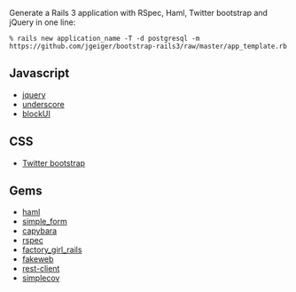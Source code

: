 Generate a Rails 3 application with RSpec, Haml, Twitter bootstrap and jQuery in one line:

    % rails new application_name -T -d postgresql -m https://github.com/jgeiger/bootstrap-rails3/raw/master/app_template.rb

Javascript
----------

* [jquery](http://jquery.com/)
* [underscore](http://documentcloud.github.com/underscore/)
* [blockUI](http://jquery.malsup.com/block/)

CSS
---
* [Twitter bootstrap](http://twitter.github.com/bootstrap/)

Gems
----

* [haml](http://haml-lang.com/)
* [simple_form](http://github.com/plataformatec/simple_form)
* [capybara](http://github.com/jnicklas/capybara)
* [rspec](http://rspec.info/)
* [factory_girl_rails](http://github.com/thoughtbot/factory_girl_rails)
* [fakeweb](http://github.com/chrisk/fakeweb)
* [rest-client](http://github.com/archiloque/rest-client)
* [simplecov](http://github.com/colszowka/simplecov)


